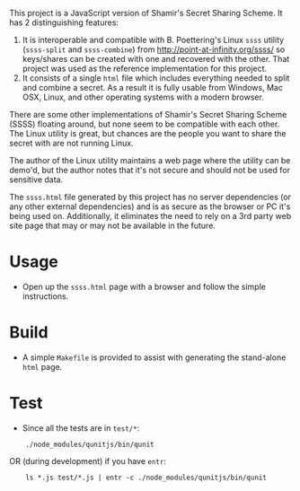 This project is a JavaScript version of Shamir's Secret Sharing Scheme. It has
2 distinguishing features:

1. It is interoperable and compatible with B. Poettering's Linux `ssss` utility
   (`ssss-split` and `ssss-combine`) from http://point-at-infinity.org/ssss/ so
   keys/shares can be created with one and recovered with the other. That
   project was used as the reference implementation for this project.
2. It consists of a single `html` file which includes everything needed to
   split and combine a secret. As a result it is fully usable from Windows,
   Mac OSX, Linux, and other operating systems with a modern browser.

There are some other implementations of Shamir's Secret Sharing Scheme (SSSS)
floating around, but none seem to be compatible with each other. The Linux
utility is great, but chances are the people you want to share the secret with
are not running Linux.

The author of the Linux utility maintains a web page where the utility can be
demo'd, but the author notes that it's not secure and should not be used for
sensitive data.

The `ssss.html` file generated by this project has no server dependencies (or
any other external dependencies) and is as secure as the browser or PC it's
being used on. Additionally, it eliminates the need to rely on a 3rd party web
site page that may or may not be available in the future.

Usage
=====
- Open up the `ssss.html` page with a browser and follow the simple instructions.

Build
=====
- A simple `Makefile` is provided to assist with generating the stand-alone
  `html` page.

Test
====
- Since all the tests are in `test/*`:
```
    ./node_modules/qunitjs/bin/qunit
```
OR (during development) if you have `entr`:
```
    ls *.js test/*.js | entr -c ./node_modules/qunitjs/bin/qunit
```
